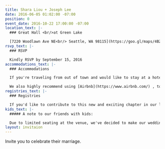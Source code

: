 ```yaml
---
title: Shara Liou + Joseph Lee
date: 2016-06-05 01:02:00 -07:00
position: 0
event_date: 2016-10-22 17:00:00 -07:00
location_text: |-
  ### Great Hall <br/>at Green Lake

  [7220 Woodlawn Ave NE<br/> Seattle, WA 98115](https://goo.gl/maps/4BZfy8oDGy12" View on Google Maps")
rsvp_text: |-
  ### RSVP

  Kindly RSVP by September 15, 2016
accommodations_text: |-
  ### Accommodations

  If you're traveling from out of town and would like to stay at a hotel, we recommend staying at [University Inn](http://www.universityinnseattle.com/) or [Watertown Hotel](http://www.watertownseattle.com/). Both are a short 10 minute drive away from our wedding venue, [Great Hall at Green Lake](https://goo.gl/maps/4BZfy8oDGy12). Use the code **WED** to get a discounted rate on your room.

  We also highly recommend using [Airbnb](https://www.airbnb.com/) , to find a unique place that suits your needs. If it's your first time using Airbnb, [sign up here](https://www.airbnb.com/c/sliou11) for $30 off.
registries_text: |-
  ### Registries

  If you'd like to contribute to this new and exciting chapter in our lives, please visit our registries at [Amazon](https://www.amazon.com/wedding/shara-liou-joe-lee-seattle-october-2016/registry/324Q8TYP7EUML "View our Amazon Registry") and [Macy's](http://www1.macys.com/registry/wedding/guest/?registryId=6623546 "View Our Registry on Macy's").
kids_text: |-
  ##### A note to our friends with kids:

  Due to limited seating at the venue, we've decided to make our wedding an adult-only event. We hope this advance notice means you're still able to celebrate our big day and you'll enjoy having the evening off! (Our exceptions: Guests traveling from out of town are welcome to bring their kids, and guests with very young infants are also welcome.)
layout: invitaion
---
```


Invite you to celebrate their marriage.